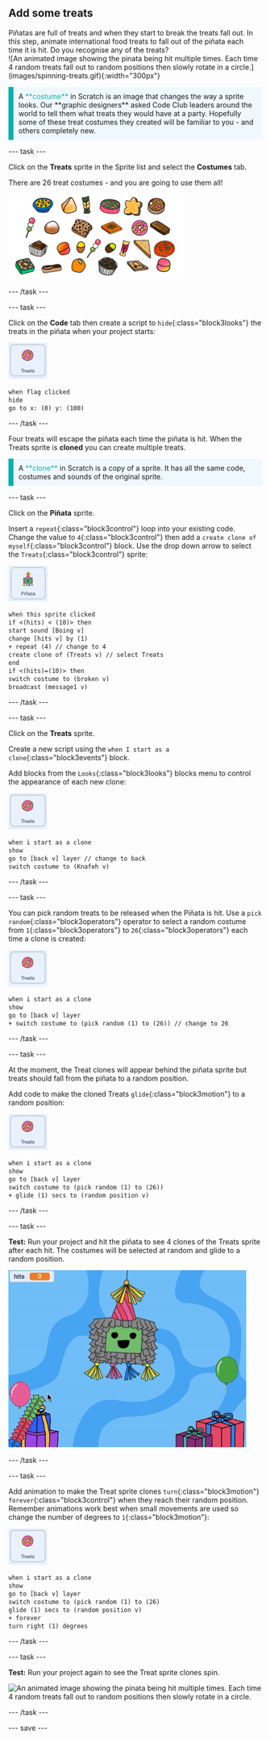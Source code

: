 ## Add some treats

<div style="display: flex; flex-wrap: wrap">
<div style="flex-basis: 200px; flex-grow: 1; margin-right: 15px;">
Piñatas are full of treats and when they start to break the treats fall out. In this step, animate international food treats to fall out of the piñata each time it is hit. Do you recognise any of the treats?
</div>
<div>
![An animated image showing the pinata being hit multiple times. Each time 4 random treats fall out to random positions then slowly rotate in a circle.](images/spinning-treats.gif){:width="300px"}
</div>
</div>

<p style="border-left: solid; border-width:10px; border-color: #0faeb0; background-color: aliceblue; padding: 10px;">
A <span style="color: #0faeb0">**costume**</span> in Scratch is an image that changes the way a sprite looks. Our **graphic designers** asked Code Club leaders around the world to tell them what treats they would have at a party. Hopefully some of these treat costumes they created will be familiar to you - and others completely new.      
</p>

--- task ---

Click on the **Treats** sprite in the Sprite list and select the **Costumes** tab. 

There are 26 treat costumes - and you are going to use them all! 

![The specially created treat images shown as a collection of treats.](images/treats.png)

--- /task ---

--- task ---

Click on the **Code** tab then create a script to `hide`{:class="block3looks"} the treats in the piñata when your project starts:

![The Treats sprite icon](images/treats-sprite.png)

```blocks3
when flag clicked
hide
go to x: (0) y: (100)
```

--- /task ---

Four treats will escape the piñata each time the piñata is hit.  When the Treats sprite is **cloned** you can create multiple treats.

<p style="border-left: solid; border-width:10px; border-color: #0faeb0; background-color: aliceblue; padding: 10px;">
A <span style="color: #0faeb0">**clone**</span> in Scratch is a copy of a sprite. It has all the same code, costumes and sounds of the original sprite.      
</p>

--- task ---

Click on the **Piñata** sprite. 

Insert a `repeat`{:class="block3control"} loop into your existing code. Change the value to `4`{:class="block3control"} then add a `create clone of myself`{:class="block3control"} block. Use the drop down arrow to select the `Treats`{:class="block3control"} sprite:

![The Pinata sprite icon](images/pinata-sprite.png)

```blocks3
when this sprite clicked
if <(hits) < (10)> then
start sound [Boing v]
change [hits v] by (1)
+ repeat (4) // change to 4
create clone of (Treats v) // select Treats
end
if <(hits)=(10)> then
switch costume to (broken v)
broadcast (message1 v)
```

--- /task ---

--- task ---

Click on the **Treats** sprite.

Create a new script using the `when I start as a clone`{:class="block3events"} block. 

Add blocks from the `Looks`{:class="block3looks"} blocks menu to control the appearance of each new clone:

![The Treats sprite icon](images/treats-sprite.png)

```blocks3
when i start as a clone
show
go to [back v] layer // change to back
switch costume to (Knafeh v)
```

--- /task ---

--- task ---

You can pick random treats to be released when the Piñata is hit. Use a `pick random`{:class="block3operators"} operator to select a random costume from `1`{:class="block3operators"} to `26`{:class="block3operators"} each time a clone is created:

![The Treats sprite icon](images/treats-sprite.png)

```blocks3
when i start as a clone
show
go to [back v] layer 
+ switch costume to (pick random (1) to (26)) // change to 26
```

--- /task ---

--- task ---

At the moment, the Treat clones will appear behind the piñata sprite but treats should fall from the piñata to a random position. 

Add code to make the cloned Treats `glide`{:class="block3motion"} to a random position:

![The Treats sprite icon](images/treats-sprite.png)

```blocks3
when i start as a clone
show
go to [back v] layer
switch costume to (pick random (1) to (26))
+ glide (1) secs to (random position v) 
```

--- /task ---

--- task ---

**Test:** Run your project and hit the piñata to see 4 clones of the Treats sprite after each hit. The costumes will be selected at random and glide to a random position.

![An animated image showing the pinata being hit 3 times. Each time 4 random treats fall out to random positions.](images/four-treats.gif)

--- /task ---

--- task ---

Add animation to make the Treat sprite clones `turn`{:class="block3motion"} `forever`{:class="block3control"} when they reach their random position. Remember animations work best when small movements are used so change the number of degrees to `1`{:class="block3motion"}:

![The Treats sprite icon](images/treats-sprite.png)

```blocks3
when i start as a clone
show
go to [back v] layer
switch costume to (pick random (1) to (26)
glide (1) secs to (random position v) 
+ forever
turn right (1) degrees
```

--- /task ---

--- task ---

**Test:** Run your project again to see the Treat sprite clones spin.

![An animated image showing the pinata being hit multiple times. Each time 4 random treats fall out to random positions then slowly rotate in a circle.](images/spinning-treats.gif)

--- /task ---

--- save ---